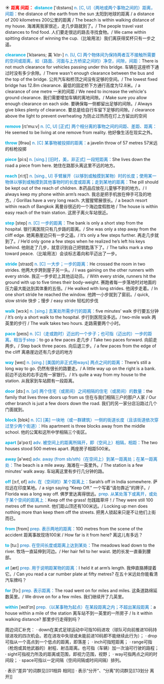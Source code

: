 ☀ <font color="red">**距离 间距：**</font>
<font color="sky blue">**distance**</font> ['dɪstəns] 
<font color="#0070c0">n. [C, U]（两地或两个事物之间的）距离，间距：</font>the distance of the earth from the sun 太阳到地球的距离 / a distance of 200 kilometres 200公里的距离 / The beach is within walking distance of my house. 海滩离我家很近，走几步路就到了。/ The people travel vast distances to find food. 人们要走很远的路去寻找食物。/ We came within spitting distance of winning the cup.（比喻用法）我们离获得奖杯只有一步之遥。
           
<font color="sky blue">**clearance**</font> [ˈklɪərəns; 美 ˈklɪr-]
<font color="#0070c0">n. [U, C] 两个物体间为保持两者互不接触所需要的空间或距离，如（路面、河面与上方桥梁之间的）净空，间隙，间距：</font>There is not much clearance for vehicles passing under this bridge. 车辆在这座桥下通过时没有多少余隙。/ There wasn't enough clearance between the bus and the top of the bridge. 公共汽车和桥顶之间没有足够的空间。/ The lowest fixed bridge has 12.8m clearance. 最低的固定桥下方通行高度为12.8米。/ a clearance of one metre 一米的间距 / We need to increase the vehicle's ground clearance. 我们需要增加车辆的离地间隙。/ Make sure you allow enough clearance on each side. 要确保每一侧都留出足够的间隙。/ Always give bikes plenty of clearance. 要总是给自行车留下足够的间隙。/ clearance above the light to prevent overheating 为防止过热而在灯上方留出的空间

<font color="sky blue">**remove**</font> [rɪ'mu:v] 
<font color="#0070c0">n. [C, U] [正式] 两个相分离的事物之间的间距、差距、距离：</font>He seemed to be living at one remove from reality. 他好像生活在现实之外。

<font color="sky blue">**throw**</font> [θrəʊ] 
<font color="#0070c0">n. [C] 某事物被投掷的距离：</font>a javelin throw of 57 metres 57米远的标枪投掷

<font color="sky blue">**piece**</font> [pi:s] 
<font color="#0070c0">n. [sing.] [旧时，美，非正式] 一段短距离：</font>She lives down the road a piece from here. 她住在路那头离这里不远的地方。

<font color="sky blue">**reach**</font> [ri:tʃ] 
<font color="#0070c0">n. [sing., U] 手臂展开（以够到或触摸到某物）时的长度；使用某一物体以够到或触摸到其他事物时的长度或距离；走到某地的距离：</font>The pill should be kept out of the reach of children. 本药品应放在儿童够不到的地方。/ I always keep my phone within arm’s reach. 我总是把手机放在伸手可及的地方。/ Gorillas have a very long reach. 大猩猩臂展很长。/ a beach resort within reach of Bangkok 离曼谷很近的一个海边度假胜地 / The house is within easy reach of the train station. 这房子离火车站很近。

<font color="sky blue">**step**</font> [step] 
<font color="#0070c0">n. [C] 一步的距离：</font>The bank is only a short step from the hospital. 银行离医院只有几步路的距离。/ She was only a step away from the cliff edge. 她离悬崖边只有一步之遥。/ It’s only a few steps further. 再走几步就到了。/ He’d only gone a few steps when he realized he’s left his keys behind. 他刚走了几步，就意识到自己把钥匙落下了。/ The talks mark a step toward peace.（比喻用法）会谈标志着向和平迈出了一步。
           
<font color="sky blue">**stride**</font> [straɪd]
<font color="#0070c0">n. [C] 一大步；一步的距离：</font>He crossed the room in two strides. 他两大步跨到屋子另一头。/ I was gaining on the other runners with every stride. 我正一步步赶上其他运动员。/ With every stride, runners hit the ground with up to five times their body-weight. 赛跑者每一步落地时对地面的压力最大能达到其体重的五倍。/ He walked with long strides. 他阔步走着。/ In one short stride he reached the window. 他跨一小步就到了窗前。/ quick, slow stride 快步；慢步 / easy stride 轻松的步伐

<font color="sky blue">**walk**</font> [wɔ:k] 
<font color="#0070c0">n. [sing.] 去某处所需步行的距离：</font>five minutes’ walk 步行要五分钟 / It’s only a short walk to the hospital. 步行到医院没多远。/ two-mile walk 两英里的步行 / The walk takes two hours. 走路需要两个小时。

<font color="sky blue">**pace**</font> [peɪs] 
<font color="#0070c0">n. [C]（走或跑时）迈出的一个步子；也可指（迈出的）一步的距离。相当于step：</font>to go a few paces 走几步 / Take two paces forward. 向前走两步。/ Step back three paces. 向后退三步。/ a few paces from the edge of the cliff 离悬崖边还有几步远的地方

<font color="sky blue">**way**</font> [weɪ] 
<font color="#0070c0">n. [sing.] [美国的非正式用ways] 两点之间的距离：</font>There’s still a long way to go. 仍然有很长的路要走。/ A little way up on the right is a bank. 前边不远处的右手边有一家银行。/ It’s quite a way from my house to the station. 从我家到车站颇有一段距离。

<font color="sky blue">**door**</font> [dɔ:] 
<font color="#0070c0">n. [pl] 两个住宅（或房间）之间相隔的住宅（或房间）的数量：</font>the family that lives three doors up from us 住在与我们相隔三户的那户人家 / Our other branch is just a few doors down the road. 我们的另一家分店沿路过几个门面就到。

<font color="sky blue">**block**</font> [blɒk] 
<font color="#0070c0">n. [C] [美] 一块地（或一群建筑）一侧的街道长度（且该街道依次穿过至少两个街道）：</font>His apartment is three blocks away from the middle school. 他的公寓和这所中学相隔三个街区。

<font color="sky blue">**apart**</font> [ə'pɑːt] 
<font color="#0070c0">adv. 被空间上的距离所隔开，即（空间上）相隔，相距：</font>The two houses stood 500 metres apart. 两座房子相距500米。

<font color="sky blue">**away**</font> [ə'weɪ] 
<font color="#0070c0">adv. away (from sb/sth)（在空间上）到某一距离处；在某一距离处：</font>The beach is a mile away. 海滩在一英里外。/ The station is a few minutes’ walk away. 车站离这里有步行几分钟的路。

<font color="sky blue">**off**</font> [ɔ:f, ɒf] 
<font color="#0070c0">adv. 在（空间的）某个距离上：</font>Sarah’s off in India somewhere. 萨拉远在印度某地。/ a sign saying “Keep Off.” 一个写着“请勿靠近”的牌子。/ Florida was a long way off. 佛罗里达离得很远。<font color="#0070c0">prep. 从某处落下或离开，或处于某个空间的距离上：</font>Keep off the grass! 勿践踏草坪！/ They were still 100 metres off the summit. 他们距山顶还有100米远。/ Locking up men does nothing more than keep them off the streets. 把男人锁起来只是不让他们上街而已。

<font color="sky blue">**from**</font> [frɒm] 
<font color="#0070c0">prep. 表示两地的距离：</font>100 metres from the scene of the accident 距离事故现场100米 / How far is it from here? 离这儿有多远？

<font color="sky blue">**to**</font> [tu:] 
<font color="#0070c0">prep. 在空间长度或距离上达到某处：</font>The meadows lead down to the river. 牧场一直延伸到河边。/ Her hair fell to her waist. 她的长发一直垂到腰部。

<font color="sky blue">**at**</font> [æt] 
<font color="#0070c0">prep. 用于说明距某物的距离：</font>I held it at arm’s length. 我伸直胳膊提着它。/ Can you read a car number plate at fifty metres? 在五十米远处你能看清汽车牌吗？

<font color="sky blue">**for**</font> [fɔ:] 
<font color="#0070c0">prep. 表示距离：</font>The road went on for miles and miles. 这条道路绵延数英里。/ We drove on for a few miles. 我们继续开了几英里。

<font color="sky blue">**within**</font> [wɪð'ɪn] 
<font color="#0070c0">prep.（以某事物为起点）在某段距离之内；不超出某段距离：</font>a house within a mile of the station 离车站不到一英里的一所房子 / Is it within walking distance? 那里步行走得到吗？

周边词汇补充：
· down在美式足球运动中可指10码进攻（球队可向前推进10码持球进攻的四次机会。若在进攻中失球或未能前进10码即不能继续此行为）；
· drop可指从一个高点到一个低点的距离，即落差；
· inch可指短距离；
· range可指（枪炮或其他武器的）射程、射击距离。也可指（车辆）加一次油可行驶的路程；
· sight可指视力所及的距离或范围，即视力范围，视野；
· way可指两点之间的时间段；
· space可指以一定间隔（空间间隔或时间间隔）排列。

· 表示“差异”的词群见[[01相异 相同]]
· 表示“分开”、“分离”的词群见[[13划分 离开]]
